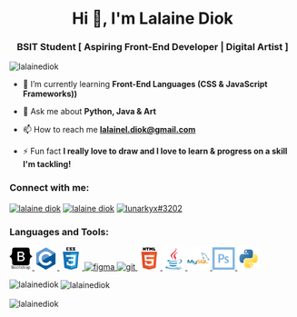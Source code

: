 <h1 align="center">Hi 👋, I'm Lalaine Diok</h1>
<h3 align="center">BSIT Student [ Aspiring Front-End Developer | Digital Artist ]</h3>

<p align="left"> <img src="https://komarev.com/ghpvc/?username=lalainediok&label=Profile%20views&color=0e75b6&style=flat" alt="lalainediok" /> </p>

- 🌱 I’m currently learning **Front-End Languages (CSS & JavaScript Frameworks))**

- 💬 Ask me about **Python, Java & Art**

- 📫 How to reach me **lalainel.diok@gmail.com**

- ⚡ Fun fact **I really love to draw and I love to learn & progress on a skill I'm tackling!**

<h3 align="left">Connect with me:</h3>
<p align="left">
<a href="https://codepen.io/lalaine diok" target="blank"><img align="center" src="https://raw.githubusercontent.com/rahuldkjain/github-profile-readme-generator/master/src/images/icons/Social/codepen.svg" alt="lalaine diok" height="30" width="40" /></a>
<a href="https://linkedin.com/in/lalaine diok" target="blank"><img align="center" src="https://raw.githubusercontent.com/rahuldkjain/github-profile-readme-generator/master/src/images/icons/Social/linked-in-alt.svg" alt="lalaine diok" height="30" width="40" /></a>
<a href="https://discord.gg/lunarkyx#3202" target="blank"><img align="center" src="https://raw.githubusercontent.com/rahuldkjain/github-profile-readme-generator/master/src/images/icons/Social/discord.svg" alt="lunarkyx#3202" height="30" width="40" /></a>
</p>

<h3 align="left">Languages and Tools:</h3>
<p align="left"> <a href="https://getbootstrap.com" target="_blank" rel="noreferrer"> <img src="https://raw.githubusercontent.com/devicons/devicon/master/icons/bootstrap/bootstrap-plain-wordmark.svg" alt="bootstrap" width="40" height="40"/> </a> <a href="https://www.cprogramming.com/" target="_blank" rel="noreferrer"> <img src="https://raw.githubusercontent.com/devicons/devicon/master/icons/c/c-original.svg" alt="c" width="40" height="40"/> </a> <a href="https://www.w3schools.com/css/" target="_blank" rel="noreferrer"> <img src="https://raw.githubusercontent.com/devicons/devicon/master/icons/css3/css3-original-wordmark.svg" alt="css3" width="40" height="40"/> </a> <a href="https://www.figma.com/" target="_blank" rel="noreferrer"> <img src="https://www.vectorlogo.zone/logos/figma/figma-icon.svg" alt="figma" width="40" height="40"/> </a> <a href="https://git-scm.com/" target="_blank" rel="noreferrer"> <img src="https://www.vectorlogo.zone/logos/git-scm/git-scm-icon.svg" alt="git" width="40" height="40"/> </a> <a href="https://www.w3.org/html/" target="_blank" rel="noreferrer"> <img src="https://raw.githubusercontent.com/devicons/devicon/master/icons/html5/html5-original-wordmark.svg" alt="html5" width="40" height="40"/> </a> <a href="https://www.java.com" target="_blank" rel="noreferrer"> <img src="https://raw.githubusercontent.com/devicons/devicon/master/icons/java/java-original.svg" alt="java" width="40" height="40"/> </a> <a href="https://www.mysql.com/" target="_blank" rel="noreferrer"> <img src="https://raw.githubusercontent.com/devicons/devicon/master/icons/mysql/mysql-original-wordmark.svg" alt="mysql" width="40" height="40"/> </a> <a href="https://www.photoshop.com/en" target="_blank" rel="noreferrer"> <img src="https://raw.githubusercontent.com/devicons/devicon/master/icons/photoshop/photoshop-line.svg" alt="photoshop" width="40" height="40"/> </a> <a href="https://www.python.org" target="_blank" rel="noreferrer"> <img src="https://raw.githubusercontent.com/devicons/devicon/master/icons/python/python-original.svg" alt="python" width="40" height="40"/> </a> </p>

<p><img align="left" src="https://github-readme-stats.vercel.app/api/top-langs?username=lalainediok&show_icons=true&locale=en&layout=compact" alt="lalainediok" /></p>

<p>&nbsp;<img align="center" src="https://github-readme-stats.vercel.app/api?username=lalainediok&show_icons=true&locale=en" alt="lalainediok" /></p>

<p><img align="center" src="https://github-readme-streak-stats.herokuapp.com/?user=lalainediok&" alt="lalainediok" /></p>
